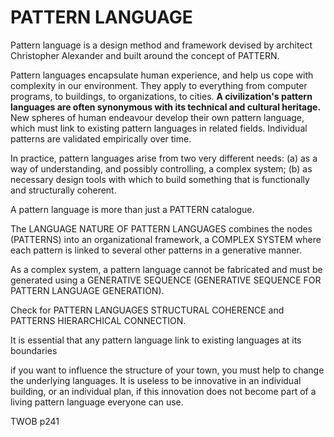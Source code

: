 # PATTERN LANGUAGE

Pattern language is a design method and framework devised by architect Christopher Alexander and built around the concept of PATTERN. 

Pattern languages encapsulate human experience, and help us cope with complexity in our environment. They apply to everything from computer programs, to buildings, to organizations, to cities. **A civilization's pattern languages are often synonymous with its technical and cultural heritage.** New spheres of human endeavour develop their own pattern language, which must link to existing pattern languages in related fields. Individual patterns are validated empirically over time.

In practice, pattern languages arise from two very different needs: (a) as a way of understanding, and possibly controlling, a complex system; (b) as necessary design tools with which to build something that is functionally and structurally coherent. 

A pattern language is more than just a PATTERN catalogue. 

The LANGUAGE NATURE OF PATTERN LANGUAGES combines the nodes (PATTERNS) into an organizational framework, a COMPLEX SYSTEM where each pattern is linked to several other patterns in a generative manner.

As a complex system, a pattern language cannot be fabricated and must be generated using a GENERATIVE SEQUENCE (GENERATIVE SEQUENCE FOR PATTERN LANGUAGE GENERATION).

Check for PATTERN LANGUAGES STRUCTURAL COHERENCE and PATTERNS HIERARCHICAL CONNECTION.

It is essential that any pattern language link to existing languages at its boundaries

if you want to influence the structure of your town, you must help to change the underlying languages. It is useless to be innovative in an individual building, or an individual plan, if this innovation does not become part of a living pattern language everyone can use. 

TWOB p241
